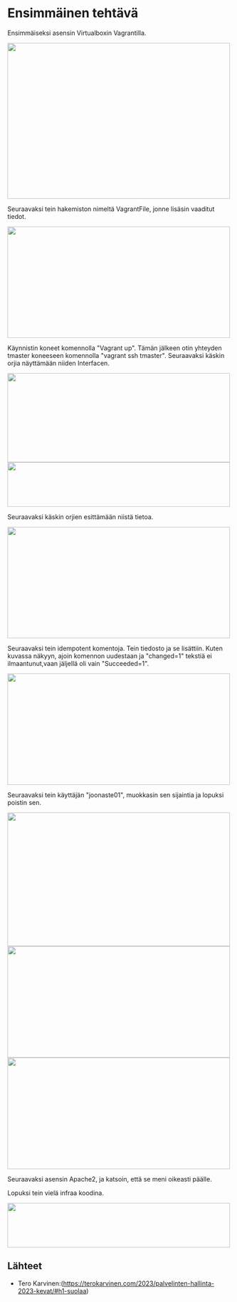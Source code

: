 # Ensimmäinen tehtävä

Ensimmäiseksi asensin Virtualboxin Vagrantilla.

<img src="https://user-images.githubusercontent.com/104196551/229482751-3b7559ab-264c-4bbd-ade4-d9cfc33d880d.png" width="500" height="350" />

Seuraavaksi tein hakemiston nimeltä VagrantFile, jonne lisäsin vaaditut tiedot.

<img src="https://user-images.githubusercontent.com/104196551/229485591-a3a4334f-7eb7-4b15-b27b-3b3a1d7f02f2.png" width="500" height="250" />

Käynnistin koneet komennolla "Vagrant up". Tämän jälkeen otin yhteyden tmaster koneeseen komennolla "vagrant ssh tmaster".
Seuraavaksi käskin orjia näyttämään niiden Interfacen.

<img src="https://user-images.githubusercontent.com/104196551/229491442-1ab227a2-462c-4855-9429-c43e976bee5a.png" width="500" height="200" />

<img src="https://user-images.githubusercontent.com/104196551/229487902-8845114e-bb39-4228-9a3a-9742b590c03f.png" width="500" height="100" />

Seuraavaksi käskin orjien esittämään niistä tietoa.

<img src="https://user-images.githubusercontent.com/104196551/229488849-5c720dc4-3b0e-4b68-8a05-d59518b987f5.png" width="500" height="250" />

Seuraavaksi tein idempotent komentoja. Tein tiedosto ja se lisättiin. Kuten kuvassa näkyyn, ajoin komennon uudestaan ja "changed=1" tekstiä ei ilmaantunut,vaan jäljellä oli vain "Succeeded=1".

<img src="https://user-images.githubusercontent.com/104196551/229489624-e08649f7-35da-4d04-bd17-8896b2808c81.png" width="500" height="250" />

Seuraavaksi tein käyttäjän "joonaste01", muokkasin sen sijaintia ja lopuksi poistin sen.

<img src="https://user-images.githubusercontent.com/104196551/229492508-e9244308-8eb4-4b96-a71a-45afa8dbf84b.png" width="500" height="300" />

<img src="https://user-images.githubusercontent.com/104196551/229492571-5673af6c-6e49-4282-a423-750bfc8096ca.png" width="500" height="250" />

<img src="https://user-images.githubusercontent.com/104196551/229492608-d6159804-567b-44fd-a9be-45ade137d281.png" width="500" height="250" />

Seuraavaksi asensin Apache2, ja katsoin, että se meni oikeasti päälle.



Lopuksi tein vielä infraa koodina.

<img src="https://user-images.githubusercontent.com/104196551/229493234-efb7c3a8-707e-42aa-bf05-8d36ee40b2a4.png" width="500" height="100" />

## Lähteet

- Tero Karvinen:(https://terokarvinen.com/2023/palvelinten-hallinta-2023-kevat/#h1-suolaa)

